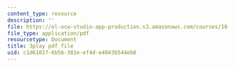 ```yaml
---
content_type: resource
description: ''
file: https://ol-ocw-studio-app-production.s3.amazonaws.com/courses/18-01sc-single-variable-calculus-fall-2010/c1d610176b56381eef4de4043b544eb8_7K1sB05pE0A.pdf
file_type: application/pdf
resourcetype: Document
title: 3play pdf file
uid: c1d61017-6b56-381e-ef4d-e4043b544eb8
---
```

